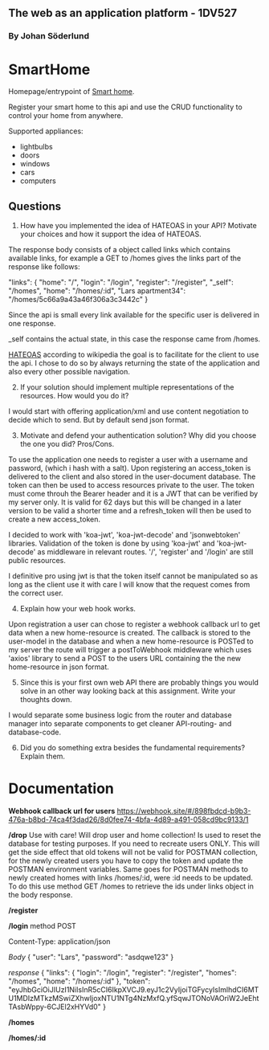 ## The web as an application platform - 1DV527

### By Johan Söderlund

# SmartHome
Homepage/entrypoint of [Smart home](https://13.53.201.101/smarthome).

Register your smart home to this api and use the CRUD functionality to control your home from anywhere.

Supported appliances:
* lightbulbs
* doors
* windows
* cars
* computers

## Questions

1. How have you implemented the idea of HATEOAS in your API? Motivate your choices and how it support the idea of HATEOAS.

The response body consists of a object called links which contains available links, for example a GET to /homes gives the links part of the response like follows:

"links": {
        "home": "/",
        "login": "/login",
        "register": "/register",
        "_self": "/homes",
        "home": "/homes/:id",
        "Lars apartment34": "/homes/5c66a9a43a46f306a3c3442c"
    }

Since the api is small every link available for the specific user is delivered in one response.

_self contains the actual state, in this case the response came from /homes.

[HATEOAS](https://en.wikipedia.org/wiki/HATEOAS) according to wikipedia the goal is to facilitate for the client to use the api. I chose to do so by always returning the state of the application and also every other possible navigation.

2. If your solution should implement multiple representations of the resources. How would you do it?

I would start with offering application/xml and use content negotiation to decide which to send. But by default send json format.

3. Motivate and defend your authentication solution? Why did you choose the one you did? Pros/Cons.

To use the application one needs to register a user with a username and password, (which i hash with a salt). Upon registering an access_token is delivered to the client and also stored in the user-document database. The token can then be used to access resources private to the user. The token must come throuh the Bearer header and it is a JWT that can be verified by my server only. It is valid for 62 days but this will be changed in a later version to be valid a shorter time and a refresh_token will then be used to create a new access_token. 

I decided to work with 'koa-jwt', 'koa-jwt-decode' and 'jsonwebtoken' libraries. Validation of the token is done by using 'koa-jwt' and 'koa-jwt-decode' as middleware in relevant routes. '/', 'register' and '/login' are still public resources.

I definitive pro using jwt is that the token itself cannot be manipulated so as long as the client use it with care I will know that the request comes from the correct user.

4. Explain how your web hook works.

Upon registration a user can chose to register a webhook callback url to get data when a new home-resource is created. The callback is stored to the user-model in the database and when a new home-resource is POSTed to my server the route will trigger a postToWebhook middleware which uses 'axios' library to send a POST to the users URL containing the the new home-resource in json format.

5. Since this is your first own web API there are probably things you would solve in an other way looking back at this assignment. Write your thoughts down.

I would separate some business logic from the router and database manager into separate components to get cleaner API-routing- and database-code.

6. Did you do something extra besides the fundamental requirements? Explain them.


# Documentation

**Webhook callback url for users**
https://webhook.site/#/898fbdcd-b9b3-476a-b8bd-74ca4f3dad26/8d0fee74-4bfa-4d89-a491-058cd9bc9133/1

**/drop**
Use with care! Will drop user and home collection! Is used to reset the database for testing purposes. If you need to recreate users ONLY. This will get the side effect that old tokens will not be valid for POSTMAN collection, for the newly created users you have to copy the token and update the POSTMAN environment variables. Same goes for POSTMAN methods to newly created homes with links /homes/:id, were :id needs to be updated. To do this use method GET /homes to retrieve the ids under links object in the body response.

**/register**

**/login**
method POST

Content-Type: application/json

*Body*
{
    "user": "Lars",
    "password": "asdqwe123"
}

*response*
{
    "links": {
        "login": "/login",
        "register": "/register",
        "homes": "/homes",
        "home": "/homes/:id"
    },
    "token": "eyJhbGciOiJIUzI1NiIsInR5cCI6IkpXVCJ9.eyJ1c2VyIjoiTGFycyIsImlhdCI6MTU1MDIzMTkzMSwiZXhwIjoxNTU1NTg4NzMxfQ.yfSqwJTONoVAOriW2JeEhtTAsbWppy-6CJEl2xHYVd0"
}

**/homes**

**/homes/:id**

